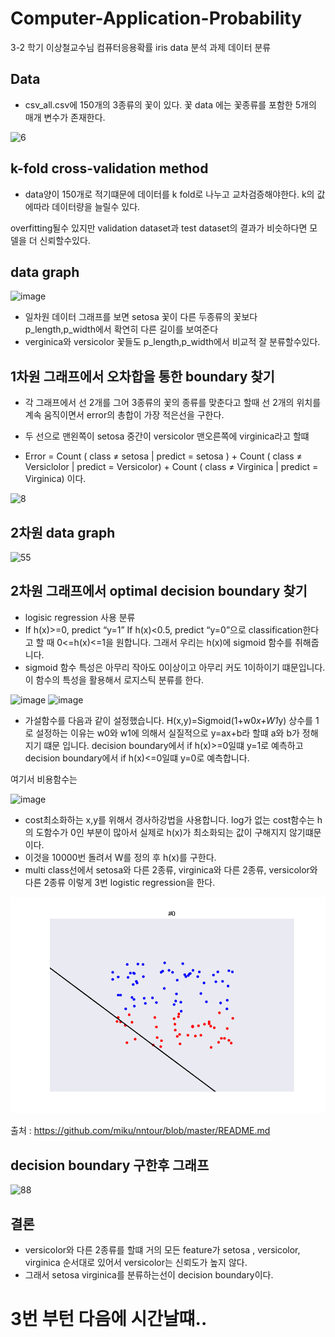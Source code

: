 # Computer-Application-Probability
3-2 학기 이상철교수님 컴퓨터응용확률 iris data 분석 과제 
데이터 분류 


## Data
- csv_all.csv에 150개의 3종류의 꽃이 있다. 
꽃 data 에는 꽃종류를 포함한 5개의 매개 변수가 존재한다.

![6](https://user-images.githubusercontent.com/26202424/177027034-b84aa867-c1aa-4e3f-94db-683a215159de.png)


## k-fold cross-validation method
- data양이 150개로 적기떄문에 데이터를 k fold로 나누고 교차검증해야한다. k의 값에따라 데이터량을 늘릴수 있다.


overfitting될수 있지만 validation dataset과 test dataset의 결과가 비슷하다면 모델을 더 신뢰할수있다.

## data graph


![image](https://user-images.githubusercontent.com/26202424/177029047-65dc212e-3cda-4988-87a8-bf1e566525cc.png)


- 일차원 데이터 그래프를 보면 setosa 꽃이 다른 두종류의 꽃보다 p_length,p_width에서 확연히 다른 길이를 보여준다
- verginica와 versicolor 꽃들도 p_length,p_width에서 비교적 잘 분류할수있다.

## 1차원 그래프에서 오차합을 통한 boundary 찾기

- 각 그래프에서 선 2개를 그어 3종류의 꽃의 종류를 맞춘다고 할때 선 2개의 위치를 계속 움직이면서 error의 총합이 가장 적은선을 구한다.


-  두 선으로 맨왼쪽이 setosa 중간이 versicolor 맨오른쪽에 virginica라고 할떄 
- Error = Count ( class ≠ setosa | predict = setosa ) + 
             Count ( class ≠ Versiclolor | predict = Versicolor) + 
             Count ( class ≠ Virginica | predict = Virginica) 이다. 
             
             
![8](https://user-images.githubusercontent.com/26202424/177028069-0029d388-2c36-431c-b13c-929d103f7a66.png)
            



## 2차원 data graph
![55](https://user-images.githubusercontent.com/26202424/177028422-e361fc05-ad6a-4d86-8d30-d45c8e2d1323.png)

## 2차원 그래프에서 optimal decision boundary 찾기
- logisic regression 사용 분류 
- If h(x)>=0, predict “y=1”
  If h(x)<0.5, predict “y=0”으로 classification한다고 할 때 0<=h(x)<=1을 원합니다. 그래서 우리는 h(x)에 sigmoid 함수를 취해줍니다.
- sigmoid 함수 특성은 아무리 작아도 0이상이고 아무리 커도 1이하이기 떄문입니다. 이 함수의 특성을 활용해서 로지스틱 분류를 한다.
  
![image](https://user-images.githubusercontent.com/26202424/177028775-12c227a9-fe65-4625-9520-194e20d61391.png)
![image](https://user-images.githubusercontent.com/26202424/177028777-97676358-6970-4611-89ec-c8bca04f80f0.png)

- 가설함수를 다음과 같이 설정했습니다.
H(x,y)=Sigmoid(1+w0*x+W1*y)  상수를 1로 설정하는 이유는 w0와 w1에 의해서 실질적으로 y=ax+b라 할떄 a와 b가 정해지기 떄문 입니다.
decision boundary에서 if h(x)>=0일떄 y=1로 예측하고
decision boundary에서 if h(x)<=0일떄 y=0로 예측합니다.

여기서 비용함수는 


![image](https://user-images.githubusercontent.com/26202424/177028798-86d68f62-3829-4e10-b19b-b0a56b1de69b.png)

- cost최소화하는 x,y를 위해서 경사하강법을 사용합니다. log가 없는 cost함수는 h의 도함수가 0인 부분이 많아서 실제로 h(x)가 최소화되는 값이 구해지지 않기떄문이다.
- 이것을 10000번 돌려서 W를 정의 후 h(x)를 구한다.
- multi class선에서 setosa와 다른 2종류, virginica와 다른 2종류, versicolor와 다른 2종류 이렇게 3번 logistic regression을 한다.

![](https://raw.githubusercontent.com/miku/nntour/master/gifs/perceptron-pla-14-steps.gif?token=AADRybgfQ0WmVaU-NZbgwHdoFhCN-XdVks5YMzirwA%3D%3D)

출처 : https://github.com/miku/nntour/blob/master/README.md

## decision boundary 구한후 그래프

![88](https://user-images.githubusercontent.com/26202424/177028454-2588a499-5e41-4530-af22-d29732e15b3d.png)



## 결론
- versicolor와 다른 2종류를 할떄 거의 모든 feature가 setosa , versicolor, virginica 순서대로 있어서 versicolor는 신뢰도가 높지 않다. 
- 그래서 setosa virginica를 분류하는선이 decision boundary이다.


# 3번 부턴 다음에 시간날떄..
